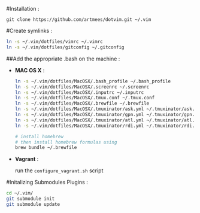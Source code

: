 #Installation :

    git clone https://github.com/artmees/dotvim.git ~/.vim

#Create symlinks :

```sh
ln -s ~/.vim/dotfiles/vimrc ~/.vimrc
ln -s ~/.vim/dotfiles/gitconfig ~/.gitconfig
```

##Add the appropriate .bash on the machine :

- **MAC OS X** :
  ```sh
  ln -s ~/.vim/dotfiles/MacOSX/.bash_profile ~/.bash_profile
  ln -s ~/.vim/dotfiles/MacOSX/.screenrc ~/.screenrc
  ln -s ~/.vim/dotfiles/MacOSX/.inputrc ~/.inputrc
  ln -s ~/.vim/dotfiles/MacOSX/.tmux.conf ~/.tmux.conf
  ln -s ~/.vim/dotfiles/MacOSX/.brewfile ~/.brewfile
  ln -s ~/.vim/dotfiles/MacOSX/.tmuxinator/ask.yml ~/.tmuxinator/ask.yml
  ln -s ~/.vim/dotfiles/MacOSX/.tmuxinator/gpn.yml ~/.tmuxinator/gpn.yml
  ln -s ~/.vim/dotfiles/MacOSX/.tmuxinator/atl.yml ~/.tmuxinator/atl.yml
  ln -s ~/.vim/dotfiles/MacOSX/.tmuxinator/rdi.yml ~/.tmuxinator/rdi.yml

  # install homebrew
  # then install homebrew formulas using
  brew bundle ~/.brewfile
  ```

- **Vagrant** :

  run the `configure_vagrant.sh` script

#Initalizing Submodules Plugins :
```sh
cd ~/.vim/
git submodule init
git submodule update
```
